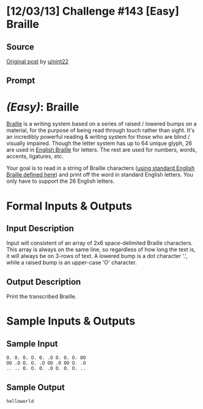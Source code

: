 # [12/03/13] Challenge #143 [Easy] Braille

## Source

[Original post](https://old.reddit.com/r/dailyprogrammer/comments/1s061q/120313_challenge_143_easy_braille/) by [u/nint22](https://old.reddit.com/user/nint22)

## Prompt

# [](#EasyIcon) *(Easy)*: Braille

[Braille](http://en.wikipedia.org/wiki/Braille) is a writing system based on a series of raised / lowered bumps on a material, for the purpose of being read through touch rather than sight. It's an incredibly powerful reading & writing system for those who are blind / visually impaired. Though the letter system has up to 64 unique glyph, 26 are used in [English Braille](http://en.wikipedia.org/wiki/English_Braille) for letters. The rest are used for numbers, words, accents, ligatures, etc.

Your goal is to read in a string of Braille characters ([using standard English Braille defined here](http://en.wikipedia.org/wiki/English_Braille#Alphabet)) and print off the word in standard English letters. You only have to support the 26 English letters.

# Formal Inputs & Outputs
## Input Description

Input will consistent of an array of 2x6 space-delimited Braille characters. This array is always on the same line, so regardless of how long the text is, it will always be on 3-rows of text. A lowered bump is a dot character '.', while a raised bump is an upper-case 'O' character.

## Output Description

Print the transcribed Braille.

# Sample Inputs & Outputs
## Sample Input

    O. O. O. O. O. .O O. O. O. OO
    OO .O O. O. .O OO .O OO O. .O
    .. .. O. O. O. .O O. O. O. ..

## Sample Output

    helloworld
